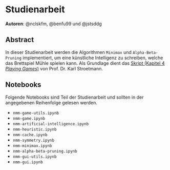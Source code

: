 # Studienarbeit

**Autoren**: @nclskfm, @benfu99 und @jstsddg

## Abstract
In dieser Studienarbeit werden die Algorithmen `Minimax` und `Alpha-Beta-Pruning` implementiert, um eine künstliche Intelligenz zu schreiben, welche das Brettspiel Mühle spielen kann.
Als Grundlage dient das [Skript (Kapitel 4 *Playing Games*)](https://github.com/karlstroetmann/Artificial-Intelligence) von Prof. Dr. Karl Stroetmann.


## Notebooks

Folgende Notebooks sind Teil der Studienarbeit und sollten in der angegebenen Reihenfolge gelesen werden.

* `nmm-game-utils.ipynb`
* `nmm-game.ipynb`
* `nmm-artificial-intelligence.ipynb`
* `nmm-heuristic.ipynb`
* `nmm-cache.ipynb`
* `nmm-symmetry.ipynb`
* `nmm-minimax.ipynb`
* `nmm-alpha-beta-pruning.ipynb`
* `nmm-gui-utils.ipynb`
* `nmm-gui.ipynb`

